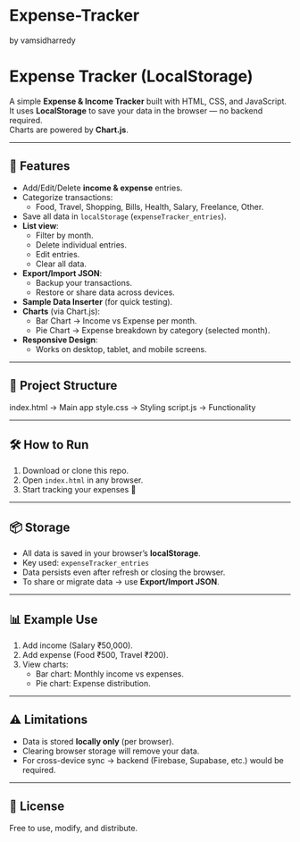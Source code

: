 # Expense-Tracker
by vamsidharredy
# Expense Tracker (LocalStorage)

A simple **Expense & Income Tracker** built with HTML, CSS, and JavaScript.  
It uses **LocalStorage** to save your data in the browser — no backend required.  
Charts are powered by **Chart.js**.

---

## 🚀 Features
- Add/Edit/Delete **income & expense** entries.
- Categorize transactions:
  - Food, Travel, Shopping, Bills, Health, Salary, Freelance, Other.
- Save all data in `localStorage` (`expenseTracker_entries`).
- **List view**:
  - Filter by month.
  - Delete individual entries.
  - Edit entries.
  - Clear all data.
- **Export/Import JSON**:
  - Backup your transactions.
  - Restore or share data across devices.
- **Sample Data Inserter** (for quick testing).
- **Charts** (via Chart.js):
  - Bar Chart → Income vs Expense per month.
  - Pie Chart → Expense breakdown by category (selected month).
- **Responsive Design**:
  - Works on desktop, tablet, and mobile screens.

---

## 📂 Project Structure
index.html → Main app
style.css → Styling
script.js → Functionality



---

## 🛠️ How to Run
1. Download or clone this repo.
2. Open `index.html` in any browser.
3. Start tracking your expenses 🚀

---

## 📦 Storage
- All data is saved in your browser’s **localStorage**.
- Key used: `expenseTracker_entries`
- Data persists even after refresh or closing the browser.
- To share or migrate data → use **Export/Import JSON**.

---

## 📊 Example Use
1. Add income (Salary ₹50,000).
2. Add expense (Food ₹500, Travel ₹200).
3. View charts:
   - Bar chart: Monthly income vs expenses.
   - Pie chart: Expense distribution.

---

## ⚠️ Limitations
- Data is stored **locally only** (per browser).
- Clearing browser storage will remove your data.
- For cross-device sync → backend (Firebase, Supabase, etc.) would be required.

---

## 📜 License
Free to use, modify, and distribute.
